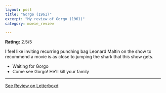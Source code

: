 ```yaml
---
layout: post
title: "Gorgo (1961)"
excerpt: "My review of Gorgo (1961)"
category: movie_review

---
```


**Rating:** 2.5/5

I feel like inviting recurring punching bag Leonard Maltin on the show to recommend a movie is as close to jumping the shark that this show gets.

* Waiting for Gorgo
* Come see Gorgo! He'll kill your family

<hr>

[See Review on Letterboxd](https://boxd.it/64Vx5B)

